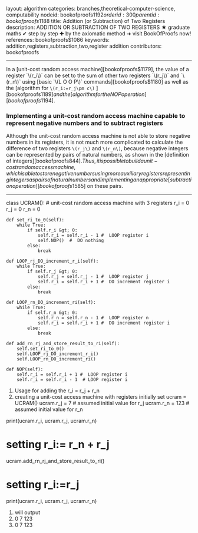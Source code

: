 layout: algorithm
categories: branches,theoretical-computer-science, computability
nodeid: bookofproofs$1192
orderid: 300
parentid: bookofproofs$1188
title: Addition (or Subtraction) of Two Registers
description: ADDITION OR SUBTRACTION OF TWO REGISTERS &#9733; graduate maths &#10004; step by step &#10010; by the axiomatic method &#10140; visit BookOfProofs now!
references: bookofproofs$1086
keywords: addition,registers,subtraction,two,register addition
contributors: bookofproofs

---
In a [unit-cost random access machine][bookofproofs$1179], the value of a register `\(r_i\)` can be set to the sum of other two registers `\(r_j\)` and `\(r_n\)` using [basic `\(L O O P\)` commands][bookofproofs$1180] as well as the [algorithm for `\(r_i:=r_j\pm c\)` ][bookofproofs$1189] and the [algorithm for the NOP operation][bookofproofs$1194].
### Implementing a unit-cost random access machine capable to represent negative numbers and to subtract registers
 
Although the unit-cost random access machine is not able to store negative numbers in its registers, it is not much more complicated to calculate the difference of two registers `\(r_j\)` and `\(r_n\)`, because negative integers can be represented by pairs of natural numbers, as shown in the [definition of integers][bookofproofs$844]. Thus, it is possible to build a unit-cost random access machine, which is able to store negative numbers using more auxiliary registers representing integers as pairs of natural numbers and implementing an appropriate [subtraction operation][bookofproofs$1585] on these pairs.

---

class UCRAM():
    # unit-cost random access machine with 3 registers
    r_i = 0
    r_j = 0
    r_n = 0

    def set_ri_to_0(self):
        while True:
            if self.r_i &gt; 0:
                self.r_i = self.r_i - 1 #  LOOP register i
                self.NOP()  #  DO nothing
            else:
                break

    def LOOP_rj_DO_increment_r_i(self):
        while True:
            if self.r_j &gt; 0:
                self.r_j = self.r_j - 1 #  LOOP register j
                self.r_i = self.r_i + 1 #  DO increment register i
            else:
                break

    def LOOP_rn_DO_increment_ri(self):
        while True:
            if self.r_n &gt; 0:
                self.r_n = self.r_n - 1 #  LOOP register n
                self.r_i = self.r_i + 1 #  DO increment register i
            else:
                break

    def add_rn_rj_and_store_result_to_ri(self):
        self.set_ri_to_0()
        self.LOOP_rj_DO_increment_r_i()
        self.LOOP_rn_DO_increment_ri()

    def NOP(self):
        self.r_i = self.r_i + 1 #  LOOP register i
        self.r_i = self.r_i - 1  # LOOP register i


1. Usage for adding the r_i = r_j + r_n
1. creating a unit-cost access machine with registers initially set
ucram = UCRAM()
ucram.r_j = 7 # assumed initial value for r_j
ucram.r_n = 123 # assumed initial value for r_n

print(ucram.r_i, ucram.r_j, ucram.r_n)

# setting r_i:= r_n + r_j
ucram.add_rn_rj_and_store_result_to_ri()
# setting r_i:=r_j
print(ucram.r_i, ucram.r_j, ucram.r_n)


1. will output
1. 0 7 123
1. 0 7 123
